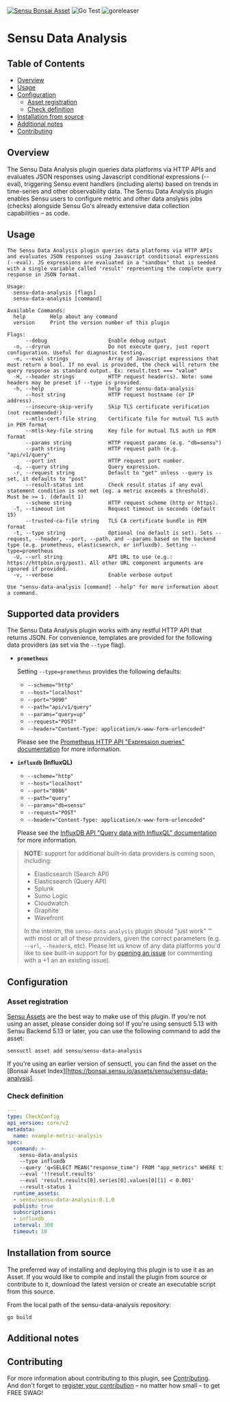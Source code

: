 [![Sensu Bonsai Asset](https://img.shields.io/badge/Bonsai-Download%20Me-brightgreen.svg?colorB=89C967&logo=sensu)](https://bonsai.sensu.io/assets/sensu/sensu-data-analysis)
![Go Test](https://github.com/sensu/sensu-data-analysis/workflows/Go%20Test/badge.svg)
![goreleaser](https://github.com/sensu/sensu-data-analysis/workflows/goreleaser/badge.svg)

# Sensu Data Analysis

## Table of Contents

- [Overview](#overview)
- [Usage](#usage)
- [Configuration](#configuration)
  - [Asset registration](#asset-registration)
  - [Check definition](#check-definition)
- [Installation from source](#installation-from-source)
- [Additional notes](#additional-notes)
- [Contributing](#contributing)

## Overview

The Sensu Data Analysis plugin queries data platforms via HTTP APIs and evaluates JSON responses using Javascript conditional expressions (--eval), triggering Sensu event handlers (including alerts) based on trends in time-series and other observability data.
The Sensu Data Analysis plugin enables Sensu users to configure metric and other data anslysis jobs (checks) alongside Sensu Go's already extensive data collection capabilities – as code.

## Usage

```
The Sensu Data Analysis plugin queries data platforms via HTTP APIs and evaluates JSON responses using Javascript conditional expressions (--eval). JS expressions are evaluated in a "sandbox" that is seeded with a single variable called 'result' representing the complete query response in JSON format.

Usage:
  sensu-data-analysis [flags]
  sensu-data-analysis [command]

Available Commands:
  help        Help about any command
  version     Print the version number of this plugin

Flags:
      --debug                    Enable debug output
  -n, --dryrun                   Do not execute query, just report configuration. Useful for diagnostic testing.
  -e, --eval strings             Array of Javascript expressions that must return a bool. If no eval is provided, the check will return the query response as standard output. Ex: result.test === "value"
  -H, --header strings           HTTP request header(s). Note: some headers may be preset if --type is provided.
  -h, --help                     help for sensu-data-analysis
      --host string              HTTP request hostname (or IP address).
      --insecure-skip-verify     Skip TLS certificate verification (not recommended!)
      --mtls-cert-file string    Certificate file for mutual TLS auth in PEM format
      --mtls-key-file string     Key file for mutual TLS auth in PEM format
      --params string            HTTP request params (e.g. "db=sensu")
      --path string              HTTP request path (e.g. "api/v1/query"
      --port int                 HTTP request port number.
  -q, --query string             Query expression.
  -r, --request string           Default to "get" unless --query is set, it defaults to "post"
      --result-status int        Check result status if any eval statement condition is not met (eg. a metric exceeds a threshold). Must be >= 1. (default 1)
      --scheme string            HTTP request scheme (http or https).
  -T, --timeout int              Request timeout in seconds (default 15)
      --trusted-ca-file string   TLS CA certificate bundle in PEM format
  -t, --type string              Optional (no default is set). Sets --request, --header, --port, --path, and --params based on the backend type (e.g. prometheus, elasticsearch, or influxdb). Setting --type=prometheus
  -U, --url string               API URL to use (e.g.: https://httpbin.org/post). All other URL component arguments are ignored if provided.
  -v, --verbose                  Enable verbose output

Use "sensu-data-analysis [command] --help" for more information about a command.
```

## Supported data providers

The Sensu Data Analysis plugin works with any restful HTTP API that returns JSON.
For convenience, templates are provided for the following data providers (as set via the `--type` flag).

- **`prometheus`**

  Setting `--type=prometheus` provides the following defaults:

  - `--scheme="http"`
  - `--host="localhost"`
  - `--port="9090"`
  - `--path="api/v1/query"`
  - `--params="query=up"`
  - `--request="POST"`
  - `--header="Content-Type: application/x-www-form-urlencoded"`

  Please see the [Prometheus HTTP API "Expression queries" documentation](https://prometheus.io/docs/prometheus/latest/querying/api/#expression-queries) for more information.

- **`influxdb` (InfluxQL)**

  - `--scheme="http"`
  - `--host="localhost"`
  - `--port="8086"`
  - `--path="query"`
  - `--params="db=sensu"`
  - `--request="POST"`
  - `--header="Content-Type: application/x-www-form-urlencoded"`

  Please see the [InfluxDB API "Query data with InfluxQL" documentation](https://docs.influxdata.com/influxdb/v1.8/guides/query_data/#query-data-with-influxql) for more information.

> **NOTE:** support for additional built-in data providers is coming soon, including:
>
> - Elasticsearch (Search API)
> - Elasticsearch (Query API)
> - Splunk
> - Sumo Logic
> - Cloudwatch
> - Graphite
> - Wavefront
>
> In the interim, the `sensu-data-analysis` plugin should "just work" ™️ with most or all of these providers, given the correct parameters (e.g. `--url`, `--header`s, etc).
> Please let us know of any data platforms you'd like to see built-in support for by [opening an issue](/issues) (or commenting with a +1 an an existing issue).

## Configuration

### Asset registration

[Sensu Assets][10] are the best way to make use of this plugin. If you're not using an asset, please
consider doing so! If you're using sensuctl 5.13 with Sensu Backend 5.13 or later, you can use the
following command to add the asset:

```
sensuctl asset add sensu/sensu-data-analysis
```

If you're using an earlier version of sensuctl, you can find the asset on the [Bonsai Asset Index][https://bonsai.sensu.io/assets/sensu/sensu-data-analysis].

### Check definition

```yml
---
type: CheckConfig
api_version: core/v2
metadata:
  name: example-metric-analysis
spec:
  command: >-
    sensu-data-analysis
    --type influxdb
    --query 'q=SELECT MEAN("response_time") FROM "app_metrics" WHERE time > now() - 1h'
    --eval '!!result.results'
    --eval 'result.results[0].series[0].values[0][1] < 0.001'
    --result-status 1
  runtime_assets:
  - sensu/sensu-data-analysis:0.1.0
  publish: true
  subscriptions:
  - influxdb
  interval: 300
  timeout: 10
```

## Installation from source

The preferred way of installing and deploying this plugin is to use it as an Asset.
If you would like to compile and install the plugin from source or contribute to it, download the latest version or create an executable script from this source.

From the local path of the sensu-data-analysis repository:

```
go build
```

## Additional notes

## Contributing

For more information about contributing to this plugin, see [Contributing][1].
And don't forget to [register your contribution](https://sensu.io/register-your-contribution) – no matter how small – to get FREE SWAG!

[1]: https://github.com/sensu/sensu-go/blob/master/CONTRIBUTING.md
[2]: https://github.com/sensu/sensu-plugin-sdk
[3]: https://github.com/sensu-plugins/community/blob/master/PLUGIN_STYLEGUIDE.md
[4]: https://github.com/sensu/check-plugin-template/blob/master/.github/workflows/release.yml
[5]: https://github.com/sensu/check-plugin-template/actions
[6]: https://docs.sensu.io/sensu-go/latest/reference/checks/
[7]: https://github.com/sensu/check-plugin-template/blob/master/main.go
[8]: https://bonsai.sensu.io/
[9]: https://github.com/sensu/sensu-plugin-tool
[10]: https://docs.sensu.io/sensu-go/latest/reference/assets/
